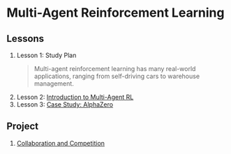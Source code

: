 # Multi-Agent Reinforcement Learning

## Lessons

1. Lesson 1: Study Plan
	> Multi-agent reinforcement learning has many real-world applications, ranging from self-driving cars to warehouse management.
1. Lesson 2: [Introduction to Multi-Agent RL](https://github.com/ahmedhasandrlnd/Deep_Reinforcement_Learning_Nanodegree/tree/master/Multi_Agent/Intro)
1. Lesson 3: [Case Study: AlphaZero](AlphaZero/)

## Project
1. [Collaboration and Competition](Project)

